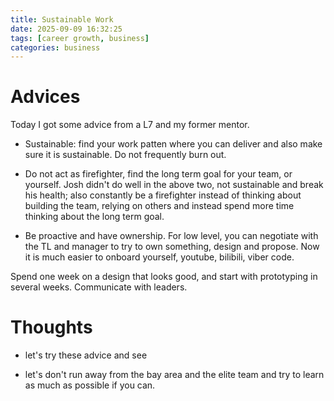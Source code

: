 ```yaml
---
title: Sustainable Work
date: 2025-09-09 16:32:25
tags: [career growth, business]
categories: business
---
```


# Advices

Today I got some advice from a L7 and my former mentor.

- Sustainable: find your work patten where you can deliver and also make sure it is sustainable. Do not frequently burn out.

- Do not act as firefighter, find the long term goal for your team, or yourself. Josh didn't do well in the above two, not sustainable and break his health; also constantly be a firefighter instead of thinking about building the team, relying on others and instead spend more time thinking about the long term goal.

- Be proactive and have ownership. For low level, you can negotiate with the TL and manager to try to own something, design and propose. Now it is much easier to onboard yourself, youtube, bilibili, viber code.

Spend one week on a design that looks good, and start with prototyping in several weeks. Communicate with leaders.

# Thoughts
- let's try these advice and see

- let's don't run away from the bay area and the elite team and try to learn as much as possible if you can.